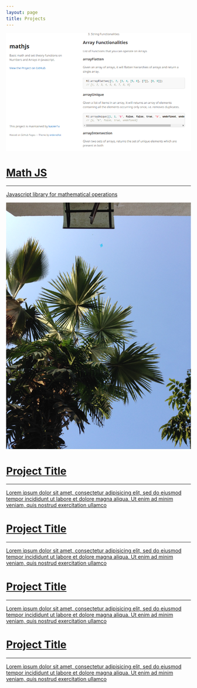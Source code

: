 ```yaml
---
layout: page
title: Projects
---
```


<div class="project-container">
  <div class="project">
    <div class="thumbnail">
      <a target="_blank" href="https://kaizer1v.github.io/mathjs">
        <img class="thumbnail" src="/assets/mathjs.png" />
        <div class="thumbnail blankbox"></div>
        <span>
          <h1>Math JS</h1>
          <hr />
          <p>Javascript library for mathematical operations</p>
        </span>
      </a>
    </div>
  </div>
  <div class="project">
    <div class="thumbnail">
      <a href="">
        <img class="thumbnail" src="/assets/smple.jpg" />
        <div class="thumbnail blankbox"></div>
        <span>
          <h1>Project Title</h1>
          <hr />
          <p>Lorem ipsum dolor sit amet, consectetur adipisicing elit, sed do eiusmod
          tempor incididunt ut labore et dolore magna aliqua. Ut enim ad minim veniam,
          quis nostrud exercitation ullamco</p>
        </span>
      </a>
    </div>
  </div>
  <div class="project">
    <div class="thumbnail">
      <a href="">
        <!-- <img class="thumbnail" src="{{ project.img }}" /> -->
        <div class="thumbnail blankbox"></div>
        <span>
          <h1>Project Title</h1>
          <hr />
          <p>Lorem ipsum dolor sit amet, consectetur adipisicing elit, sed do eiusmod
          tempor incididunt ut labore et dolore magna aliqua. Ut enim ad minim veniam,
          quis nostrud exercitation ullamco</p>
        </span>
      </a>
    </div>
  </div>
  <div class="project">
    <div class="thumbnail">
      <a href="">
        <!-- <img class="thumbnail" src="{{ project.img }}" /> -->
        <div class="thumbnail blankbox"></div>
        <span>
          <h1>Project Title</h1>
          <hr />
          <p>Lorem ipsum dolor sit amet, consectetur adipisicing elit, sed do eiusmod
          tempor incididunt ut labore et dolore magna aliqua. Ut enim ad minim veniam,
          quis nostrud exercitation ullamco</p>
        </span>
      </a>
    </div>
  </div>
  <div class="project">
    <div class="thumbnail">
      <a href="">
        <!-- <img class="thumbnail" src="{{ project.img }}" /> -->
        <div class="thumbnail blankbox"></div>
        <span>
          <h1>Project Title</h1>
          <hr />
          <p>Lorem ipsum dolor sit amet, consectetur adipisicing elit, sed do eiusmod
          tempor incididunt ut labore et dolore magna aliqua. Ut enim ad minim veniam,
          quis nostrud exercitation ullamco</p>
        </span>
      </a>
    </div>
  </div>
</div>